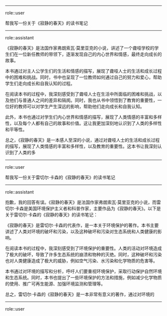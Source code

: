 

<hr class="__chatgpt_plugin">

role::user

帮我写一份关于《寂静的春天》的读书笔记

<hr class="__chatgpt_plugin">

role::assistant

《寂静的春天》是法国作家弗朗索瓦·莫里亚克的小说，讲述了一个聋哑学校的学生们在一位新任教师的带领下，逐渐发现自己的内心世界和情感，最终走向成长的故事。

本书通过对主人公学生们的生活和情感的描写，展现了聋哑人士的生活和成长过程中的困难和挑战。同时，书中也呈现了一位教师如何通过自己的努力和爱心，帮助学生们走向成长和自我认知的过程。

在阅读本书的过程中，我深刻感受到了聋哑人士在生活中所面临的困难和挑战，以及他们与普通人之间的差异和隔阂。同时，我也从书中领悟到了教育的重要性，一位好的教师可以对学生产生深远的影响，帮助他们走向成长和自我认知。

此外，本书也通过对学生们内心世界和情感的描写，展现了人类情感的丰富和多样性，以及每个人都有自己的故事和价值。这让我更加深刻地认识到了人类的多样性和平等性。

总之，《寂静的春天》是一本感人至深的小说，通过对聋哑人士的生活和成长过程的描写，展现了人类情感的丰富和多样性，以及教育的重要性。这本书让我深刻认识到了人类的多

<hr class="__chatgpt_plugin">

role::user

帮我写一份关于雷切尔·卡森的《寂静的春天》的读书笔记

<hr class="__chatgpt_plugin">

role::assistant

抱歉，我的回答有误。《寂静的春天》是法国作家弗朗索瓦·莫里亚克的小说，而雷切尔·卡森是美国环境保护主义者和科普作家，主要作品为《寂静的春天》。以下是关于雷切尔·卡森的《寂静的春天》的读书笔记：

《寂静的春天》是雷切尔·卡森的代表作，是一本关于环境保护的著作。本书主要讲述了人类对环境的破坏和污染，以及这种破坏和污染对生态系统和人类健康的影响。

在阅读本书的过程中，我深刻感受到了环境保护的重要性。人类的活动对环境造成了极大的破坏，导致了许多生态系统的崩溃和物种的灭绝。同时，这种破坏和污染也对人类健康造成了极大的威胁，例如空气污染、水污染和化学物质的危害等。

本书通过对环境的描写和分析，呼吁人们要重视环境保护，采取行动保护自然环境和生态系统。同时，本书也提出了一些环境保护的方法和措施，例如减少化学物质的使用、推广可再生能源、加强环境监测和管理等。

总之，雷切尔·卡森的《寂静的春天》是一本非常有意义的著作，通过对环境的

<hr class="__chatgpt_plugin">

role::user











